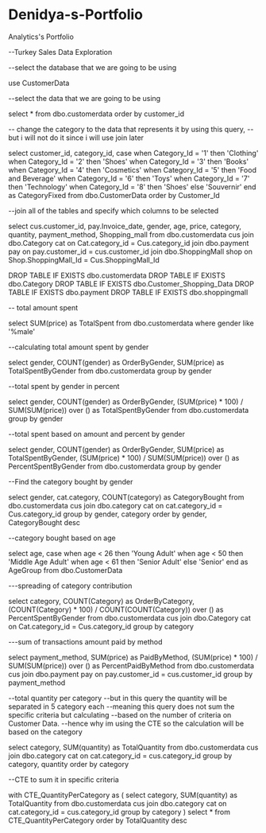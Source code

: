 # Denidya-s-Portfolio
Analytics's Portfolio


--Turkey Sales Data Exploration

--select the database that we are going to be using

use CustomerData

--select the data that we are going to be using

select *
from dbo.customerdata
order by customer_id 


-- change the category to the data that represents it by using this query,
-- but i will not do it since i will use join later

select customer_id, category_id,
case
	when Category_Id = '1' then 'Clothing'
	when Category_Id = '2' then 'Shoes'
	when Category_Id = '3' then 'Books'
	when Category_Id = '4' then 'Cosmetics'
	when Category_Id = '5' then 'Food and Beverage'
	when Category_Id = '6' then 'Toys'
	when Category_Id = '7' then 'Technology'
	when Category_Id = '8' then 'Shoes'
	else 'Souvernir'
end as CategoryFixed
from dbo.CustomerData
order by Customer_Id


--join all of the tables and specify which columns to be selected

select cus.customer_id, 
		pay.Invoice_date,
		gender, 
		age, 
		price, 
		category,
		quantity,
		payment_method, 
		Shopping_mall
from dbo.customerdata cus
join dbo.Category cat
	on Cat.category_id = Cus.category_id
join dbo.payment pay
	on pay.customer_id = cus.customer_id
join dbo.ShoppingMall shop
	on Shop.ShoppingMall_Id = Cus.ShoppingMall_Id



DROP TABLE IF EXISTS dbo.customerdata
DROP TABLE IF EXISTS dbo.Category
DROP TABLE IF EXISTS dbo.Customer_Shopping_Data
DROP TABLE IF EXISTS dbo.payment
DROP TABLE IF EXISTS dbo.shoppingmall


-- total amount spent

select SUM(price) as TotalSpent
from dbo.customerdata
where gender like '%male'


--calculating total amount spent by gender 

select gender,
		COUNT(gender) as OrderByGender,
		SUM(price) as TotalSpentByGender
from dbo.customerdata
group by gender


--total spent by gender in percent

select gender,
		COUNT(gender) as OrderByGender,
		(SUM(price) * 100) / SUM(SUM(price)) over () as TotalSpentByGender
from dbo.customerdata
group by gender


--total spent based on amount and percent by gender 

select gender,
		COUNT(gender) as OrderByGender,
		SUM(price) as TotalSpentByGender,
		(SUM(price) * 100) / SUM(SUM(price)) over () as PercentSpentByGender
from dbo.customerdata
group by gender



--Find the category bought by gender

select gender, 
		cat.category,
		COUNT(category) as CategoryBought
from dbo.customerdata cus
join dbo.category cat
	on cat.category_id = Cus.category_id
group by gender, category
order by gender, CategoryBought desc


--category bought based on age

select age,
case
	when age < 26 then 'Young Adult'
	when age < 50 then 'Middle Age Adult'
	when age < 61 then 'Senior Adult'
	else 'Senior'
end as AgeGroup
from dbo.CustomerData



---spreading of category contribution

select category,
		COUNT(Category) as OrderByCategory,
		(COUNT(Category) * 100) / COUNT(COUNT(Category)) over () as PercentSpentByGender
from dbo.customerdata cus
join dbo.Category cat
	on Cat.category_id = Cus.category_id
group by category


---sum of transactions amount paid by method

select  payment_method,
		SUM(price) as PaidByMethod,
		(SUM(price) * 100) / SUM(SUM(price)) over () as PercentPaidByMethod
from dbo.customerdata cus
join dbo.payment pay
	on pay.customer_id = cus.customer_id
group by payment_method


--total quantity per category 
--but in this query the quantity will be separated in 5 category each
--meaning this query does not sum the specific criteria but calculating
--based on the number of criteria on Customer Data. 
--hence why im using the CTE so the calculation will be based on the category

select  category,
		SUM(quantity) as TotalQuantity
from dbo.customerdata cus
join dbo.category cat
	on cat.category_id = cus.category_id
group by category, quantity
order by category


--CTE to sum it in specific criteria

with CTE_QuantityPerCategory
as 
(
select category,
		SUM(quantity) as TotalQuantity
from dbo.customerdata cus
join dbo.category cat
	on cat.category_id = cus.category_id
group by category 
)
select *
from CTE_QuantityPerCategory
order by TotalQuantity desc


